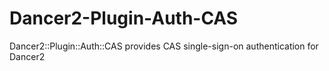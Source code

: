 # Dancer2-Plugin-Auth-CAS
Dancer2::Plugin::Auth::CAS provides CAS single-sign-on authentication for Dancer2
